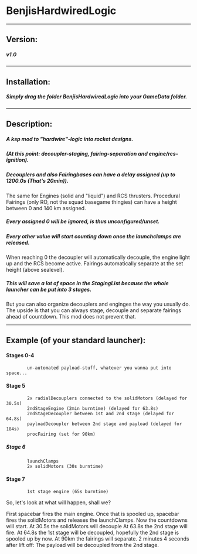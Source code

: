 # BenjisHardwiredLogic
------------------------------------------------------------------------
## Version:
##### v1.0
------------------------------------------------------------------------
## Installation:
##### Simply drag the folder BenjisHardwiredLogic into your GameData folder.
------------------------------------------------------------------------
## Description:
##### A ksp mod to "hardwire"-logic into rocket designs.
##### (At this point: decoupler-staging, fairing-separation and engine/rcs-ignition).

##### Decouplers and also Fairingbases can have a delay assigned (up to 1200.0s (That's 20min)).
The same for Engines (solid and "liquid") and RCS thrusters.
Procedural Fairings (only RO, not the squad basegame thingies) can have a height between 0 and 140 km assigned.

##### Every assigned 0 will be ignored, is thus unconfigured/unset.

##### Every other value will start counting down once the launchclamps are released.
When reaching 0 the decoupler will automatically decouple, the engine light up and the RCS become active.
Fairings automatically separate at the set height (above sealevel).

##### This will save a lot of space in the StagingList because the whole launcher can be put into 3 stages.
But you can also organize decouplers and enginges the way you usually do. The upside is that you can always stage, decouple and separate fairings ahead of countdown. This mod does not prevent that.

------------------------------------------------------------------------
## Example (of your standard launcher):

#### Stages 0-4
            un-automated payload-stuff, whatever you wanna put into space...
#### Stage 5
            2x radialDecouplers connected to the solidMotors (delayed for 30.5s)
            2ndStageEngine (2min burntime) (delayed for 63.8s)
            2ndStageDecoupler between 1st and 2nd stage (delayed for 64.8s)
            payloadDecoupler between 2nd stage and payload (delayed for 184s)
            procFairing (set for 90km)
##### Stage 6
            launchClamps
            2x solidMotors (30s burntime)
#### Stage 7
            1st stage engine (65s burntime)
         
So, let's look at what will happen, shall we?

First spacebar fires the main engine.
Once that is spooled up, spacebar fires the solidMotors and releases the launchClamps. Now the countdowns will start.
At 30.5s the solidMotors will decouple
At 63.8s the 2nd stage will fire.
At 64.8s the 1st stage will be decoupled, hopefully the 2nd stage is spooled up by now.
At 90km the fairings will separate.
2 minutes 4 seconds after lift off: The payload will be decoupled from the 2nd stage. 
